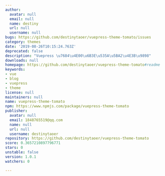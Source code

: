 ```yaml
---
author:
  avatar: null
  email: null
  name: destiny
  url: null
  username: null
bugs: https://github.com/destinytaoer/vuepress-theme-tomato/issues
category: themes
date: '2019-08-26T10:15:24.763Z'
deprecated: false
description: "Vuepress \u7684\u4E00\u6B3E\u535A\u5BA2\u4E3B\u9898"
downloads: null
homepage: https://github.com/destinytaoer/vuepress-theme-tomato#readme
keywords:
- vue
- blog
- vuepress
- theme
license: null
maintainers: null
name: vuepress-theme-tomato
npm: https://www.npmjs.com/package/vuepress-theme-tomato
publisher:
  avatar: null
  email: 1848765519@qq.com
  name: null
  url: null
  username: destinytaoer
repository: https://github.com/destinytaoer/vuepress-theme-tomato
score: 0.3657210897796771
stars: 0
unstable: false
version: 1.0.1
watchers: 0

---
```


